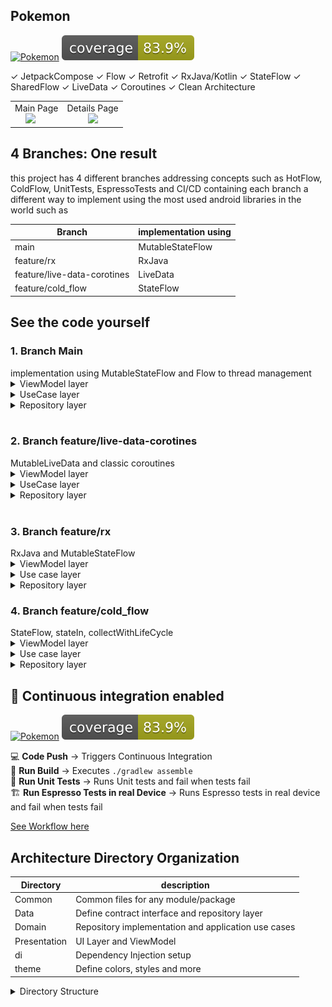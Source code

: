 <!DOCTYPE html>
<html lang="en">
<head>
  <meta charset="UTF-8">
  <meta name="viewport" content="width=device-width, initial-scale=1.0">
</head>
<body>

## Pokemon


[![Pokemon](https://github.com/CaioHAndradeLima/Pokemon/actions/workflows/android.yml/badge.svg)](https://github.com/CaioHAndradeLima/Pokemon/actions/workflows/android.yml)
![Coverage](.github/badges/jacoco.svg)

✓ JetpackCompose
✓ Flow
✓ Retrofit
✓ RxJava/Kotlin
✓ StateFlow
✓ SharedFlow
✓ LiveData
✓ Coroutines
✓ Clean Architecture

<table>
  <tr>
    <td align="center">
      Main Page
      <br>
      <img src="https://github.com/user-attachments/assets/e25634a6-e317-4ab7-8b15-e5084aba3eff" height="300" style="margin-right: 20px;" />
    </td>
    <td align="center">
      Details Page
      <br>
      <img src="https://github.com/user-attachments/assets/d90805af-676a-4925-bbea-3fd89ac8b932" height="300" />
    </td>
  </tr>
</table>

## 4 Branches: One result

this project has 4 different branches addressing concepts such as HotFlow, ColdFlow, UnitTests,
EspressoTests and CI/CD containing each branch a different way to implement using the most used
android libraries in the world such as


| Branch                      | implementation using |
|-----------------------------|----------------------|
| main                        | MutableStateFlow     |
| feature/rx                  | RxJava               |
| feature/live-data-corotines | LiveData             |
| feature/cold_flow           | StateFlow            |

## See the code yourself

<h3><b>1. Branch Main</b></h3>
implementation using MutableStateFlow and Flow to thread management
<details>
  <summary>ViewModel layer</summary>

  ```kotlin
@HiltViewModel
class PokemonsViewModel @Inject constructor(
    private val pokemonUseCase: PokemonsUseCase,
) : ViewModel() {
    private val _pokemonsState = MutableStateFlow<PokemonsState>(PokemonsState.Loading)
    internal val pokemonsState = _pokemonsState.asStateFlow()

    init {
        on(PokemonsEvent.StartRequest)
    }

    internal fun on(event: PokemonsEvent) {
        when (event) {
            is PokemonsEvent.StartRequest -> {
                getPokemons()
            }
        }
    }

    private fun getPokemons() {
        pokemonUseCase().onEach { currentResult ->

            when (currentResult) {
                is RequestResource.Success -> {
                    _pokemonsState.value = PokemonsState.Show(currentResult.data!!)
                }
                is RequestResource.Error -> {
                    _pokemonsState.value = PokemonsState.TryAgain(currentResult.message!!)
                }
                is RequestResource.Loading -> {
                    _pokemonsState.value = PokemonsState.Loading
                }
            }
        }.launchIn(viewModelScope)
    }
}
```

</details> 

<details>
  <summary>UseCase layer</summary>

  ```kotlin
class PokemonsUseCase(
    private val repository: PokemonApiRepository
) {

    operator fun invoke(): Flow<RequestResource<List<Pokemon>>> = flow {
        emit(RequestResource.Loading())

        when (val pokemons = repository.getPokemons()) {
            is ResponseApi.Success -> {
                emit(
                    RequestResource.Success(
                        pokemons.data
                            .filter { it.sprites?.hasPicture() == true }
                            .map { it.copy() })
                )
            }

            is ResponseApi.Error -> {
                emit(RequestResource.Error(pokemons.message))
            }
        }
    }
}
```

</details> 

<details>
  <summary>Repository layer</summary>

  ```kotlin
internal class PokemonRemoteRepository @Inject constructor(
    private val api: PokemonApi
) : PokemonApiRepository {

    override suspend fun getPokemon(id: String) = try {
        ResponseApi.Success(
            api.getPokemonById(id)
        )
    } catch (e: HttpException) {
        ResponseApi.Error.Http(e.toErrorMessage())
    } catch (e: IOException) {
        ResponseApi.Error.Connection(UiText.Resource(R.string.check_your_internet_connection))
    }
}
```

</details>

<br>
<h3><b>2. Branch feature/live-data-corotines</b></h3>
MutableLiveData and classic coroutines
<details>
  <summary>ViewModel layer</summary>

  ```kotlin
@HiltViewModel
class PokemonsViewModel @Inject constructor(
    private val pokemonUseCase: PokemonsUseCase,
) : ViewModel() {
    private val _pokemonsState = MutableLiveData<PokemonsState>(PokemonsState.Loading)
    val pokemonsState: LiveData<PokemonsState> = _pokemonsState

    init {
        on(PokemonsEvent.StartRequest)
    }

    fun on(event: PokemonsEvent) {
        when (event) {
            is PokemonsEvent.StartRequest -> getPokemons()
        }
    }

    private fun getPokemons() = viewModelScope.launch {
        _pokemonsState.value = PokemonsState.Loading

        when (val result = pokemonUseCase()) {
            is RequestResource.Success -> {
                _pokemonsState.value = PokemonsState.Show(result.data!!)
            }

            is RequestResource.Error -> {
                _pokemonsState.value = PokemonsState.TryAgain(result.message!!)
            }
        }
    }
}
```

</details> 

<details>
  <summary>UseCase layer</summary>

  ```kotlin
class PokemonsUseCase(
    private val repository: PokemonApiRepository
) {

    suspend operator fun invoke(): RequestResource<List<Pokemon>> =
        when (val pokemons = repository.getPokemons()) {
            is ResponseApi.Success -> {
                RequestResource.Success(
                    pokemons.data
                        .filter { it.sprites?.hasPicture() == true }
                        .map { it.copy() })
            }

            is ResponseApi.Error -> {
                RequestResource.Error(pokemons.message)
            }
        }
}
```

</details> 
<details>
  <summary>Repository layer</summary>

  ```kotlin
internal class PokemonRemoteRepository @Inject constructor(
    private val api: PokemonApi
) : PokemonApiRepository {

    override suspend fun getPokemons() = try {
        val abilityResponse = api.getAbilityResponse(5, 5)
        ResponseApi.Success(
            abilityResponse
                .results
                .map { api.getAbilityDetails(it.url) }
                .flatMap { it.pokemon }
                .mapNotNull { api.getPokemon(it.pokemon.url) }
        )
    } catch (e: HttpException) {
        ResponseApi.Error.Http(e.toErrorMessage())
    } catch (e: IOException) {
        ResponseApi.Error.Connection(UiText.Resource(R.string.check_your_internet_connection))
    }
}
```

</details>
<br>
<h3><b>3. Branch feature/rx </b></h3>
RxJava and MutableStateFlow
<details>
  <summary>ViewModel layer</summary>

  ```kotlin
@HiltViewModel
class PokemonsViewModel @Inject constructor(
    private val pokemonUseCase: PokemonsUseCase,
) : ViewModel() {
    private val _pokemonsState = MutableStateFlow<PokemonsState>(PokemonsState.Loading)
    internal val pokemonsState = _pokemonsState.asStateFlow()

    init {
        on(PokemonsEvent.StartRequest)
    }

    internal fun on(event: PokemonsEvent) {
        when (event) {
            is PokemonsEvent.StartRequest -> {
                getPokemons()
            }
        }
    }

    private fun getPokemons() = viewModelScope.launch {
        pokemonUseCase()
            .asFlow()
            .collect { currentResult ->
                when (currentResult) {
                    is RequestResource.Success -> {
                        _pokemonsState.value = PokemonsState.Show(currentResult.data!!)
                    }

                    is RequestResource.Error -> {
                        _pokemonsState.value = PokemonsState.TryAgain(currentResult.message!!)
                    }

                    is RequestResource.Loading -> {
                        _pokemonsState.value = PokemonsState.Loading
                    }
                }
            }
    }
}
```

</details>
<details>
  <summary>Use case layer</summary>

  ```kotlin
class PokemonsUseCase(
    private val repository: PokemonApiRepository
) {

    operator fun invoke(): Observable<RequestResource<List<Pokemon>>> {
        return Observable.concat(
            Observable.just(RequestResource.Loading()),
            repository.getPokemons()
                .map { response ->
                    when (response) {
                        is ResponseApi.Success -> RequestResource.Success(
                            response.data
                                .filter { it.sprites?.hasPicture() == true }
                                .map { it.copy() }
                        )

                        is ResponseApi.Error -> RequestResource.Error(response.message)
                    }
                }
                .toObservable()
        )
    }
}
```

</details> 

<details>
  <summary>Repository layer</summary>

  ```kotlin
internal class PokemonRemoteRepository @Inject constructor(
    private val api: PokemonApi
) : PokemonApiRepository {

    override fun getPokemons(): Single<ResponseApi<List<Pokemon>>> {
        return Single.fromCallable {
            try {
                val abilityResponse = api.getAbilityResponse(5, 5).blockingGet()
                val abilityDetails = abilityResponse.results
                    .map { api.getAbilityDetails(it.url).blockingGet() }
                val pokemons = abilityDetails
                    .flatMap { it.pokemon }
                    .mapNotNull { api.getPokemon(it.pokemon.url).blockingGet() }

                ResponseApi.Success(pokemons)
            } catch (e: HttpException) {
                ResponseApi.Error.Http(e.toErrorMessage())
            } catch (e: IOException) {
                ResponseApi.Error.Connection(UiText.Resource(R.string.check_your_internet_connection))
            } catch (e: Exception) {
                ResponseApi.Error.Unknown(e, UiText.Dynamic(e.message ?: "Unknown error"))
            }
        }.subscribeOn(Schedulers.io())
    }
}
```

</details>

<h3><b>4. Branch feature/cold_flow </b></h3>
StateFlow, stateIn, collectWithLifeCycle
<details>
  <summary>ViewModel layer</summary>

  ```kotlin
@HiltViewModel
class PokemonsViewModel @Inject constructor(
    pokemonUseCase: PokemonsUseCase,
) : ViewModel() {

    internal val pokemonsState = pokemonUseCase()
        .map { result ->
            when (result) {
                is RequestResource.Loading -> PokemonsState.Loading
                is RequestResource.Success -> PokemonsState.Show(result.data!!)
                is RequestResource.Error -> PokemonsState.TryAgain(result.message!!)
            }
        }
        .stateIn(
            scope = viewModelScope,
            started = SharingStarted.Lazily,
            initialValue = PokemonsState.Loading
        )
}
```

</details>
<details>
  <summary>Use case layer</summary>

  ```kotlin
class PokemonsUseCase(
    private val repository: PokemonApiRepository
) {

    operator fun invoke(): Flow<RequestResource<List<Pokemon>>> = flow {
        emit(RequestResource.Loading())

        when (val pokemons = repository.getPokemons()) {
            is ResponseApi.Success -> {
                emit(
                    RequestResource.Success(
                    pokemons.data
                        .filter { it.sprites?.hasPicture() == true }
                        .map { it.copy() }
                ))
            }

            is ResponseApi.Error -> {
                emit(RequestResource.Error(pokemons.message))
            }
        }
    }.flowOn(Dispatchers.IO)
}
```

</details> 

<details>
  <summary>Repository layer</summary>

  ```kotlin
internal class PokemonRemoteRepository @Inject constructor(
    private val api: PokemonApi
) : PokemonApiRepository {

    override suspend fun getPokemons() = try {
        val abilityResponse = api.getAbilityResponse(5, 5)
        ResponseApi.Success(
            abilityResponse
                .results
                .map { api.getAbilityDetails(it.url) }
                .flatMap { it.pokemon }
                .mapNotNull { api.getPokemon(it.pokemon.url) }
        )
    } catch (e: HttpException) {
        ResponseApi.Error.Http(e.toErrorMessage())
    } catch (e: IOException) {
        ResponseApi.Error.Connection(UiText.Resource(R.string.check_your_internet_connection))
    }

    override suspend fun getPokemon(id: String) = try {
        ResponseApi.Success(
            api.getPokemonById(id)
        )
    } catch (e: HttpException) {
        ResponseApi.Error.Http(e.toErrorMessage())
    } catch (e: IOException) {
        ResponseApi.Error.Connection(UiText.Resource(R.string.check_your_internet_connection))
    }
}
```

</details>

## 🔄 Continuous integration enabled

[![Pokemon](https://github.com/CaioHAndradeLima/Pokemon/actions/workflows/android.yml/badge.svg)](https://github.com/CaioHAndradeLima/Pokemon/actions/workflows/android.yml)
![Coverage](.github/badges/jacoco.svg)

‍💻 **Code Push** → Triggers Continuous Integration <br>
🧪 **Run Build** → Executes `./gradlew assemble` <br>
🧹 **Run Unit Tests** → Runs Unit tests and fail when tests fail <br>
🏗️  **Run Espresso Tests in real Device** → Runs Espresso tests in real device and fail when tests fail <br>


[See Workflow here](https://github.com/CaioHAndradeLima/pokemon/blob/main/.github/workflows/android.yml)

## Architecture Directory Organization

| Directory    | description                                         |
|--------------|-----------------------------------------------------|
| Common       | Common files for any module/package                 |
| Data         | Define contract interface and repository layer      |
| Domain       | Repository implementation and application use cases |
| Presentation | UI Layer and ViewModel                              |
| di           | Dependency Injection setup                          |
| theme        | Define colors, styles and more                      |

<details>
  <summary>Directory Structure</summary>

  ```text
📂 presentation
│
└── 📂 feature
    ├── 📂 pokemon
    │   ├── 📂 composable
    │   └── 📂 viewmodel
    │
    └── 📂 pokemons
        ├── 📂 composable
        └── 📂 viewmodel

📂 domain
└── 📂 usecase

📂 data
├── 📂 model
└── 📂 repository

📂 common
├── 📂 extension
├── 📂 network
├── 📂 resource
├── 📂 route
└── 📂 ui

📂 ui
└── 📂 theme

```

</details>

</body>
</html>
